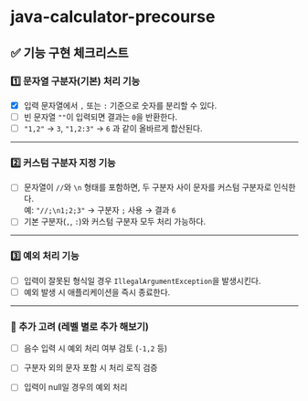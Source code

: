 # java-calculator-precourse

## ✅ 기능 구현 체크리스트

### 1️⃣ 문자열 구분자(기본) 처리 기능

- [x] 입력 문자열에서 `,` 또는 `:` 기준으로 숫자를 분리할 수 있다.
- [ ] 빈 문자열 `""`이 입력되면 결과는 `0`을 반환한다.
- [ ] `"1,2"` → `3`, `"1,2:3"` → `6` 과 같이 올바르게 합산된다.

---

### 2️⃣ 커스텀 구분자 지정 기능

- [ ] 문자열이 `//`와 `\n` 형태를 포함하면, 두 구분자 사이 문자를 커스텀 구분자로 인식한다.  
  예: `"//;\n1;2;3"` → 구분자 `;` 사용 → 결과 `6`
- [ ] 기본 구분자(`,`, `:`)와 커스텀 구분자 모두 처리 가능하다.

---

### 3️⃣ 예외 처리 기능

- [ ] 입력이 잘못된 형식일 경우 `IllegalArgumentException`을 발생시킨다.
- [ ] 예외 발생 시 애플리케이션을 즉시 종료한다.

---

### 🧪 추가 고려 (레벨 별로 추가 해보기)

- [ ] 음수 입력 시 예외 처리 여부 검토 (`-1,2` 등)
- [ ] 구분자 외의 문자 포함 시 처리 로직 검증
- [ ] 입력이 null일 경우의 예외 처리  


